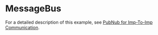 # MessageBus

For a detailed description of this example, see [PubNub for Imp-To-Imp Communication](https://community.electricimp.com/blog/pubnub-message-bus/).
